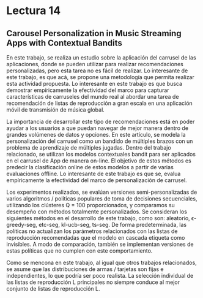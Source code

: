 # Lectura 14

## Carousel Personalization in Music Streaming Apps with Contextual Bandits

En este trabajo, se realiza un estudio sobre la aplicación del carrusel de las aplicaciones, donde se pueden utilizar para realizar recomendaciones personalizadas, pero esta tarea no es fácil de realizar.
Lo interesante de este trabajo, es que acá, se propone una metodología que permita realizar esta actividad propuesta. Lo interesante en este trabajo es que busca demostrar empíricamente la efectividad del marco para capturar características de carruseles del mundo real al abordar una tarea de recomendación de listas de reproducción a gran escala en una aplicación móvil de transmisión de música global.

La importancia de desarrollar este tipo de recomendaciones está en poder ayudar a los usuarios a que puedan navegar de mejor manera dentro de grandes volúmenes de datos y opciones. En este artículo, se modela la personalización del carrusel como un bandido de múltiples brazos con un problema de aprendizaje de múltiples jugadas. Dentro del trabajo relacionado, se utilizan los modelos contextuales bandit para ser aplicados en el carrusel de App de manera on-line. El objetivo de estos métodos es predecir la clasificación online de estos modelos a partir de varias evaluaciones offline. Lo interesante de este trabajo es que se, evalua empíricamente la efectividad del marco de personalización de carrusel.


Los experimentos realizados, se evalúan versiones semi-personalizadas de varios algoritmos / políticas populares de toma de decisiones secuenciales, utilizando los clústeres Q = 100 proporcionados, y comparamos su desempeño con métodos totalmente personalizados. Se consideran los siguientes métodos en el desarrollo de este trabajo, como son: aleatorio, ϵ-greedy-seg, etc-seg, kl-ucb-seg, ts-seg. De forma predeterminada, las políticas no actualizan los parámetros relacionados con las listas de reproducción recomendadas que el modelo en cascada etiqueta como invisibles. A modo de comparación, también se implementan versiones de estas políticas que no cumplen con este comportamiento. 

Como se mencona en este trabajo, al igual que otros trabajos relacionados, se asume que las distribuciones de armas / tarjetas son fijas e independientes, lo que podría ser poco realista. La selección individual de las listas de reproducción L principales no siempre conduce al mejor conjunto de listas de reproducción L.